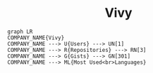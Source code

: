 <h1 align="center">Vivy</h1>

```mermaid
graph LR
COMPANY_NAME{Vivy}
COMPANY_NAME ---> U{Users} ---> UN[1]
COMPANY_NAME ---> R{Repositories} ---> RN[3]
COMPANY_NAME ---> G{Gists} ---> GN[301]
COMPANY_NAME ---> ML{Most Used<br>Languages}
```
